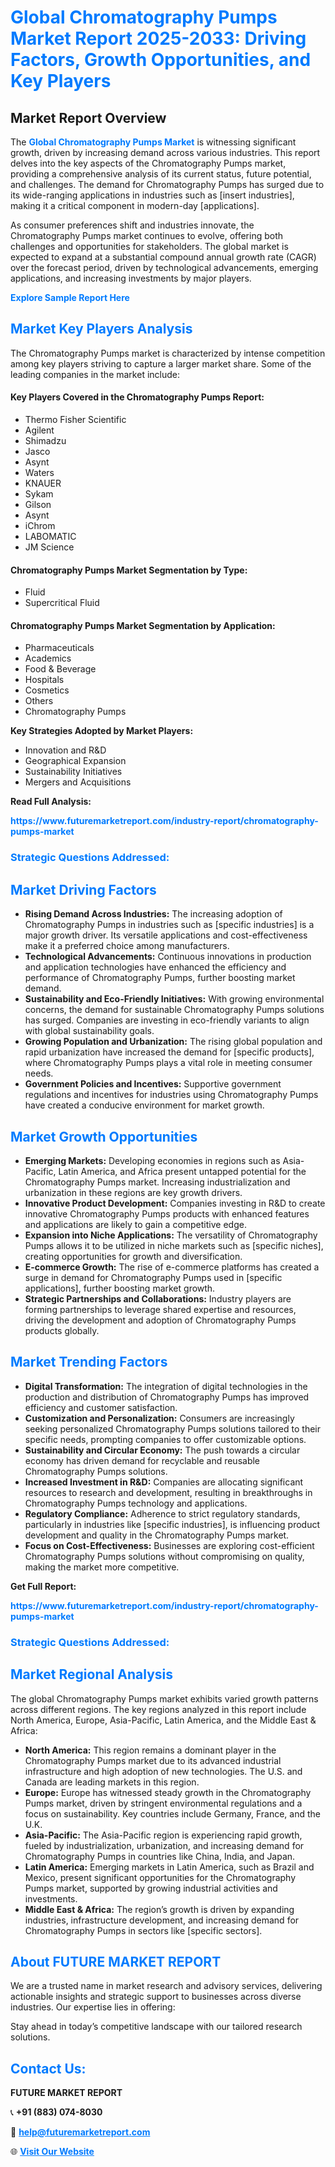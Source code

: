 <h1 style="color: #007BFF;">Global Chromatography Pumps Market Report 2025-2033: Driving Factors, Growth Opportunities, and Key Players</h1>

<section id="overview">
<h2>Market Report Overview</h2>
<p>The <a href="https://www.futuremarketreport.com/industry-report/chromatography-pumps-market" style="color: #007BFF; text-decoration: none;"><strong>Global Chromatography Pumps Market</strong></a> is witnessing significant growth, driven by increasing demand across various industries. This report delves into the key aspects of the Chromatography Pumps market, providing a comprehensive analysis of its current status, future potential, and challenges. The demand for Chromatography Pumps has surged due to its wide-ranging applications in industries such as [insert industries], making it a critical component in modern-day [applications].</p>
<p>As consumer preferences shift and industries innovate, the Chromatography Pumps market continues to evolve, offering both challenges and opportunities for stakeholders. The global market is expected to expand at a substantial compound annual growth rate (CAGR) over the forecast period, driven by technological advancements, emerging applications, and increasing investments by major players.</p>
</section>

<section id="overview">
<p><a href="https://www.futuremarketreport.com/request-sample/reportId=113209" style="color: #007BFF; text-decoration: none;"><strong>Explore Sample Report Here</strong></a></p>
</section>

<section id="key-players">
<h2 style="color: #007BFF;">Market Key Players Analysis</h2>
<p>The Chromatography Pumps market is characterized by intense competition among key players striving to capture a larger market share. Some of the leading companies in the market include:</p>
<h4>Key Players Covered in the Chromatography Pumps Report:</h4>
<ul><li>Thermo Fisher Scientific</li><li>Agilent</li><li>Shimadzu</li><li>Jasco</li><li>Asynt</li><li>Waters</li><li>KNAUER</li><li>Sykam</li><li>Gilson</li><li>Asynt</li><li>iChrom</li><li>LABOMATIC</li><li>JM Science</li></ul>
<h4>Chromatography Pumps Market Segmentation by Type:</h4>
<ul><li>Fluid</li><li>Supercritical Fluid</li></ul>

<h4>Chromatography Pumps Market Segmentation by Application:</h4>
<ul><li>Pharmaceuticals</li><li>Academics</li><li>Food &amp; Beverage</li><li>Hospitals</li><li>Cosmetics</li><li>Others</li><li>Chromatography Pumps</li></ul>
<p><strong>Key Strategies Adopted by Market Players:</strong></p>
<ul>
<li>Innovation and R&D</li>
<li>Geographical Expansion</li>
<li>Sustainability Initiatives</li>
<li>Mergers and Acquisitions</li>
</ul>
</section>

<section>
<p><strong>Read Full Analysis: </strong></p><a href="https://www.futuremarketreport.com/industry-report/chromatography-pumps-market" style="color: #007BFF; text-decoration: none;"><strong>https://www.futuremarketreport.com/industry-report/chromatography-pumps-market</strong></a>
<h3 style="color: #007BFF;">Strategic Questions Addressed:</h3>
</section>

<section id="driving-factors">
<h2 style="color: #007BFF;">Market Driving Factors</h2>
<ul>
<li><strong>Rising Demand Across Industries:</strong> The increasing adoption of Chromatography Pumps in industries such as [specific industries] is a major growth driver. Its versatile applications and cost-effectiveness make it a preferred choice among manufacturers.</li>
<li><strong>Technological Advancements:</strong> Continuous innovations in production and application technologies have enhanced the efficiency and performance of Chromatography Pumps, further boosting market demand.</li>
<li><strong>Sustainability and Eco-Friendly Initiatives:</strong> With growing environmental concerns, the demand for sustainable Chromatography Pumps solutions has surged. Companies are investing in eco-friendly variants to align with global sustainability goals.</li>
<li><strong>Growing Population and Urbanization:</strong> The rising global population and rapid urbanization have increased the demand for [specific products], where Chromatography Pumps plays a vital role in meeting consumer needs.</li>
<li><strong>Government Policies and Incentives:</strong> Supportive government regulations and incentives for industries using Chromatography Pumps have created a conducive environment for market growth.</li>
</ul>
</section>

<section id="growth-opportunities">
<h2 style="color: #007BFF;">Market Growth Opportunities</h2>
<ul>
<li><strong>Emerging Markets:</strong> Developing economies in regions such as Asia-Pacific, Latin America, and Africa present untapped potential for the Chromatography Pumps market. Increasing industrialization and urbanization in these regions are key growth drivers.</li>
<li><strong>Innovative Product Development:</strong> Companies investing in R&D to create innovative Chromatography Pumps products with enhanced features and applications are likely to gain a competitive edge.</li>
<li><strong>Expansion into Niche Applications:</strong> The versatility of Chromatography Pumps allows it to be utilized in niche markets such as [specific niches], creating opportunities for growth and diversification.</li>
<li><strong>E-commerce Growth:</strong> The rise of e-commerce platforms has created a surge in demand for Chromatography Pumps used in [specific applications], further boosting market growth.</li>
<li><strong>Strategic Partnerships and Collaborations:</strong> Industry players are forming partnerships to leverage shared expertise and resources, driving the development and adoption of Chromatography Pumps products globally.</li>
</ul>
</section>

<section id="trending-factors">
<h2 style="color: #007BFF;">Market Trending Factors</h2>
<ul>
<li><strong>Digital Transformation:</strong> The integration of digital technologies in the production and distribution of Chromatography Pumps has improved efficiency and customer satisfaction.</li>
<li><strong>Customization and Personalization:</strong> Consumers are increasingly seeking personalized Chromatography Pumps solutions tailored to their specific needs, prompting companies to offer customizable options.</li>
<li><strong>Sustainability and Circular Economy:</strong> The push towards a circular economy has driven demand for recyclable and reusable Chromatography Pumps solutions.</li>
<li><strong>Increased Investment in R&D:</strong> Companies are allocating significant resources to research and development, resulting in breakthroughs in Chromatography Pumps technology and applications.</li>
<li><strong>Regulatory Compliance:</strong> Adherence to strict regulatory standards, particularly in industries like [specific industries], is influencing product development and quality in the Chromatography Pumps market.</li>
<li><strong>Focus on Cost-Effectiveness:</strong> Businesses are exploring cost-efficient Chromatography Pumps solutions without compromising on quality, making the market more competitive.</li>
</ul>
</section>

<section>
<p><strong>Get Full Report: </strong></p><a href="https://www.futuremarketreport.com/industry-report/chromatography-pumps-market" style="color: #007BFF; text-decoration: none;"><strong>https://www.futuremarketreport.com/industry-report/chromatography-pumps-market</strong></a>
<h3 style="color: #007BFF;">Strategic Questions Addressed:</h3>
</section>


<section id="regional-analysis">
<h2 style="color: #007BFF;">Market Regional Analysis</h2>
<p>The global Chromatography Pumps market exhibits varied growth patterns across different regions. The key regions analyzed in this report include North America, Europe, Asia-Pacific, Latin America, and the Middle East & Africa:</p>
<ul>
<li><strong>North America:</strong> This region remains a dominant player in the Chromatography Pumps market due to its advanced industrial infrastructure and high adoption of new technologies. The U.S. and Canada are leading markets in this region.</li>
<li><strong>Europe:</strong> Europe has witnessed steady growth in the Chromatography Pumps market, driven by stringent environmental regulations and a focus on sustainability. Key countries include Germany, France, and the U.K.</li>
<li><strong>Asia-Pacific:</strong> The Asia-Pacific region is experiencing rapid growth, fueled by industrialization, urbanization, and increasing demand for Chromatography Pumps in countries like China, India, and Japan.</li>
<li><strong>Latin America:</strong> Emerging markets in Latin America, such as Brazil and Mexico, present significant opportunities for the Chromatography Pumps market, supported by growing industrial activities and investments.</li>
<li><strong>Middle East & Africa:</strong> The region’s growth is driven by expanding industries, infrastructure development, and increasing demand for Chromatography Pumps in sectors like [specific sectors].</li>
</ul>
</section>

<footer>
<h2 style="color: #007BFF;">About FUTURE MARKET REPORT</h2>
<p>We are a trusted name in market research and advisory services, delivering actionable insights and strategic support to businesses across diverse industries. Our expertise lies in offering:</p>

<p>Stay ahead in today’s competitive landscape with our tailored research solutions.</p>

<h2 style="color: #007BFF;">Contact Us:</h2>
<p><strong>FUTURE MARKET REPORT</strong></p>
<p>📞 <strong>+91 (883) 074-8030</strong></p>
<p>📧 <strong><a href="mailto:help@futuremarketreport.com" style="color: #007BFF;">help@futuremarketreport.com</a></strong></p>
<p>🌐 <strong><a href="https://www.futuremarketreport.com/" style="color: #007BFF;">Visit Our Website</a></strong></p>
</footer>